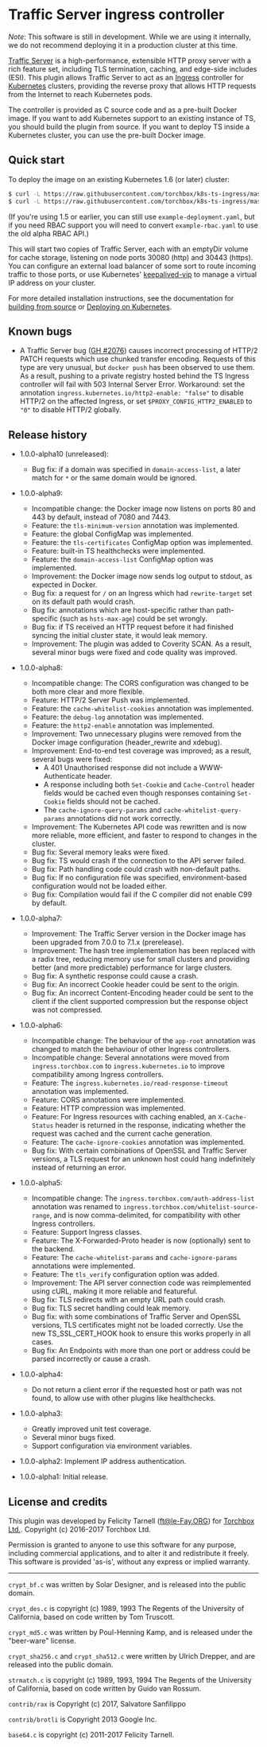 # Traffic Server ingress controller

*Note*: This software is still in development.  While we are using it internally,
we do not recommend deploying it in a production cluster at this time.

[Traffic Server](https://trafficserver.apache.org/) is a high-performance,
extensible HTTP proxy server with a rich feature set, including TLS termination,
caching, and edge-side includes (ESI).  This plugin allows Traffic Server to
act as an [Ingress](https://github.com/kubernetes/ingress) controller for
[Kubernetes](https://kubernetes.io) clusters, providing the reverse proxy that
allows HTTP requests from the Internet to reach Kubernetes pods.

The controller is provided as C source code and as a pre-built Docker image.
If you want to add Kubernetes support to an existing instance of TS, you should
build the plugin from source.  If you want to deploy TS inside a Kubernetes
cluster, you can use the pre-built Docker image.

## Quick start

To deploy the image on an existing Kubernetes 1.6 (or later) cluster:

```sh
$ curl -L https://raw.githubusercontent.com/torchbox/k8s-ts-ingress/master/example-rbac.yaml | kubectl apply -f -
$ curl -L https://raw.githubusercontent.com/torchbox/k8s-ts-ingress/master/example-deployment.yaml | kubectl apply -f -
```

(If you're using 1.5 or earlier, you can still use `example-deployment.yaml`,
but if you need RBAC support you will need to convert `example-rbac.yaml` to use
the old alpha RBAC API.)

This will start two copies of Traffic Server, each with an emptyDir volume for
cache storage, listening on node ports 30080 (http) and 30443 (https).   You can
configure an external load balancer of some sort to route incoming traffic to
those ports, or use Kubernetes'
[keepalived-vip](https://github.com/kubernetes/contrib/tree/master/keepalived-vip)
to manage a virtual IP address on your cluster.

For more detailed installation instructions, see the documentation for
[building from source](source.md) or [Deploying on Kubernetes](docker.md).

## Known bugs

* A Traffic Server bug
  ([GH #2076](https://github.com/apache/trafficserver/issues/2076)) causes
  incorrect processing of HTTP/2 PATCH requests which use chunked transfer 
  encoding.  Requests of this type are very unusual, but `docker push` has been
  observed to use them.  As a result, pushing to a private registry hosted
  behind the TS Ingress controller will fail with 503 Internal Server Error.
  Workaround: set the annotation `ingress.kubernetes.io/http2-enable: "false"`
  to disable HTTP/2 on the affected Ingress, or set
  `$PROXY_CONFIG_HTTP2_ENABLED` to `"0"` to disable HTTP/2 globally.

## Release history

* 1.0.0-alpha10 (unreleased):
    * Bug fix: if a domain was specified in `domain-access-list`, a later match
        for `*` or the same domain would be ignored.

* 1.0.0-alpha9:
    * Incompatible change: the Docker image now listens on ports 80 and 443 by
        default, instead of 7080 and 7443.
    * Feature: the `tls-minimum-version` annotation was implemented.
    * Feature: the global ConfigMap was implemented.
    * Feature: the `tls-certificates` ConfigMap option was implemented.
    * Feature: built-in TS healthchecks were implemented.
    * Feature: the `domain-access-list` ConfigMap option was implemented.
    * Improvement: the Docker image now sends log output to stdout, as
        expected in Docker.
    * Bug fix: a request for `/` on an Ingress which had `rewrite-target` set on
        its default path would crash.
    * Bug fix: annotations which are host-specific rather than path-specific
        (such as `hsts-max-age`) could be set wrongly.
    * Bug fix: if TS received an HTTP request before it had finished syncing the
        initial cluster state, it would leak memory.
    * Improvement: The plugin was added to Coverity SCAN.  As a result, several
        minor bugs were fixed and code quality was improved.

* 1.0.0-alpha8:
    * Incompatible change: The CORS configuration was changed to be both more
        clear and more flexible.
    * Feature: HTTP/2 Server Push was implemented.
    * Feature: the `cache-whitelist-cookies` annotation was implemented.
    * Feature: the `debug-log` annotation was implemented.
    * Feature: the `http2-enable` annotation was implemented.
    * Improvement: Two unnecessary plugins were removed from the Docker image
        configuration (header_rewrite and xdebug).
    * Improvement: End-to-end test coverage was improved; as a result, several
        bugs were fixed:
        * A 401 Unauthorised response did not include a WWW-Authenticate header.
        * A response including both `Set-Cookie` and `Cache-Control` header
          fields would be cached even though responses containing `Set-Cookie`
          fields should not be cached.
        * The `cache-ignore-query-params` and `cache-whitelist-query-params`
          annotations did not work correctly.
    * Improvement: The Kubernetes API code was rewritten and is now more
        reliable, more efficient, and faster to respond to changes in the
        cluster.
    * Bug fix: Several memory leaks were fixed.
    * Bug fix: TS would crash if the connection to the API server failed.
    * Bug fix: Path handling code could crash with non-default paths.
    * Bug fix: If no configuration file was specified, environment-based
        configuration would not be loaded either.
    * Bug fix: Compilation would fail if the C compiler did not enable
        C99 by default.

* 1.0.0-alpha7:
    * Improvement: The Traffic Server version in the Docker image has been
        upgraded from 7.0.0 to 7.1.x (prerelease).
    * Improvement: The hash tree implementation has been replaced with a radix
        tree, reducing memory use for small clusters and providing better (and
        more predictable) performance for large clusters.
    * Bug fix: A synthetic response could cause a crash.
    * Bug fix: An incorrect Cookie header could be sent to the origin.
    * Bug fix: An incorrect Content-Encoding header could be sent to the client
        if the client supported compression but the response object was not
        compressed.

* 1.0.0-alpha6:
    * Incompatible change: The behaviour of the `app-root` annotation was
        changed to match the behaviour of other Ingress controllers.
    * Incompatible change: Several annotations were moved from
        `ingress.torchbox.com` to `ingress.kubernetes.io` to improve
         compatibility among Ingress controllers.
    * Feature: The `ingress.kubernetes.io/read-response-timeout` annotation
        was implemented.
    * Feature: CORS annotations were implemented.
    * Feature: HTTP compression was implemented.
    * Feature: For Ingress resources with caching enabled, an `X-Cache-Status`
        header is returned in the response, indicating whether the request was
        cached and the current cache generation.
    * Feature: The `cache-ignore-cookies` annotation was implemented.
    * Bug fix: With certain combinations of OpenSSL and Traffic Server versions,
        a TLS request for an unknown host could hang indefinitely instead of
        returning an error.

* 1.0.0-alpha5:
    * Incompatible change: The `ingress.torchbox.com/auth-address-list`
        annotation was renamed to `ingress.torchbox.com/whitelist-source-range`,
        and is now comma-delimited, for compatibility with other Ingress
        controllers.
    * Feature: Support Ingress classes.
    * Feature: The X-Forwarded-Proto header is now (optionally) sent to the
        backend.
    * Feature: The `cache-whitelist-params` and `cache-ignore-params`
        annotations were implemented.
    * Feature: The `tls_verify` configuration option was added.
    * Improvement: The API server connection code was reimplemented using cURL,
        making it more reliable and featureful.
    * Bug fix: TLS redirects with an empty URL path could crash.
    * Bug fix: TLS secret handling could leak memory.
    * Bug fix: with some combinations of Traffic Server and OpenSSL versions,
        TLS certificates might not be loaded correctly.  Use the new
        TS_SSL_CERT_HOOK hook to ensure this works properly in all cases.
    * Bug fix: An Endpoints with more than one port or address could be parsed
        incorrectly or cause a crash.

* 1.0.0-alpha4:
    * Do not return a client error if the requested host or path was not
      found, to allow use with other plugins like healthchecks.

* 1.0.0-alpha3:
    * Greatly improved unit test coverage.
    * Several minor bugs fixed.
    * Support configuration via environment variables.

* 1.0.0-alpha2: Implement IP address authentication.
* 1.0.0-alpha1: Initial release.

## License and credits

This plugin was developed by Felicity Tarnell (ft@le-Fay.ORG) for
[Torchbox Ltd.](https://torchbox.com).  Copyright (c) 2016-2017 Torchbox Ltd.

Permission is granted to anyone to use this software for any purpose,
including commercial applications, and to alter it and redistribute it
freely. This software is provided 'as-is', without any express or implied
warranty.

----

`crypt_bf.c` was written by Solar Designer, and is released into the public
domain.

`crypt_des.c` is copyright (c) 1989, 1993 The Regents of the University of
California, based on code written by Tom Truscott.

`crypt_md5.c` was written by Poul-Henning Kamp, and is released under the
"beer-ware" license.

`crypt_sha256.c` and `crypt_sha512.c` were written by Ulrich Drepper, and are
released into the public domain.

`strmatch.c` is copyright (c) 1989, 1993, 1994 The Regents of the University
of California, based on code written by Guido van Rossum.

`contrib/rax` is Copyright (c) 2017, Salvatore Sanfilippo <antirez at gmail dot com>

`contrib/brotli` is Copyright 2013 Google Inc.

`base64.c` is copyright (c) 2011-2017 Felicity Tarnell.
